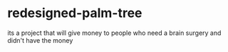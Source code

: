 # redesigned-palm-tree
its a project that will give money to people who need a brain surgery and didn't have the money
